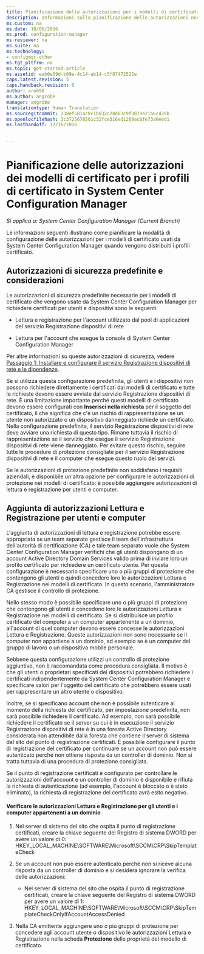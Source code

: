 ```yaml
---
title: Pianificazione delle autorizzazioni per i modelli di certificato |Microsoft Docs
description: Informazioni sulla pianificazione delle autorizzazioni necessarie per configurare i modelli di certificato usati da System Center Configuration Manager.
ms.custom: na
ms.date: 10/06/2016
ms.prod: configuration-manager
ms.reviewer: na
ms.suite: na
ms.technology:
- configmgr-other
ms.tgt_pltfrm: na
ms.topic: get-started-article
ms.assetid: eab0e09d-b09e-4c14-ab14-c5f87472522e
caps.latest.revision: 5
caps.handback.revision: 0
author: arob98
ms.author: angrobe
manager: angrobe
translationtype: Human Translation
ms.sourcegitcommit: 238ef5814c0c1b832c28d63c9f3879e21a6c439b
ms.openlocfilehash: 3c3725678561c32fce316ed1209ac8fe73a0eed1
ms.lasthandoff: 12/16/2016


---
```

# <a name="planning-for-certificate-template-permissions-for-certificate-profiles-in-system-center-configuration-manager"></a>Pianificazione delle autorizzazioni dei modelli di certificato per i profili di certificato in System Center Configuration Manager

*Si applica a: System Center Configuration Manager (Current Branch)*


Le informazioni seguenti illustrano come pianificare la modalità di configurazione delle autorizzazioni per i modelli di certificato usati da System Center Configuration Manager quando vengono distribuiti i profili certificato.  

## <a name="default-security-permissions-and-considerations"></a>Autorizzazioni di sicurezza predefinite e considerazioni  
 Le autorizzazioni di sicurezza predefinite necessarie per i modelli di certificato che vengono usate da System Center Configuration Manager per richiedere certificati per utenti e dispositivi sono le seguenti:  

-   Lettura e registrazione per l'account utilizzato dal pool di applicazioni del servizio Registrazione dispositivi di rete  

-   Lettura per l'account che esegue la console di System Center Configuration Manager  

 Per altre informazioni su queste autorizzazioni di sicurezza, vedere [Passaggio 1: Installare e configurare il servizio Registrazione dispositivi di rete e le dipendenze](../deploy-use/certificate-infrastructure.md#step-1-install-and-configure-the-network-device-enrollment-service-and-dependencies).  

 Se si utilizza questa configurazione predefinita, gli utenti e i dispositivi non possono richiedere direttamente i certificati dai modelli di certificato e tutte le richieste devono essere avviate dal servizio Registrazione dispositivi di rete. È una limitazione importante perché questi modelli di certificato devono essere configurati con **Inserisci nella richiesta** per il soggetto del certificato, il che significa che c'è un rischio di rappresentazione se un utente non autorizzato o un dispositivo danneggiato richiede un certificato. Nella configurazione predefinita, il servizio Registrazione dispositivi di rete deve avviare una richiesta di questo tipo. Rimane tuttavia il rischio di rappresentazione se il servizio che esegue il servizio Registrazione dispositivi di rete viene danneggiato. Per evitare questo rischio, seguire tutte le procedure di protezione consigliate per il servizio Registrazione dispositivi di rete e il computer che esegue questo ruolo dei servizi.  

 Se le autorizzazioni di protezione predefinite non soddisfano i requisiti aziendali, è disponibile un'altra opzione per configurare le autorizzazioni di protezione nei modelli di certificato: è possibile aggiungere autorizzazioni di lettura e registrazione per utenti e computer.  

## <a name="adding-read-and-enroll-permissions-for-users-and-computers"></a>Aggiunta di autorizzazioni Lettura e Registrazione per utenti e computer  
 L'aggiunta di autorizzazioni di lettura e registrazione potrebbe essere appropriata se un team separato gestisce il team dell'infrastruttura dell'autorità di certificazione (CA) e tale team separato vuole che System Center Configuration Manager verifichi che gli utenti dispongano di un account Active Directory Domain Services valido prima di inviare loro un profilo certificato per richiedere un certificato utente. Per questa configurazione è necessario specificare uno o più gruppi di protezione che contengono gli utenti e quindi concedere loro le autorizzazioni Lettura e Registrazione nei modelli di certificato. In questo scenario, l'amministratore CA gestisce il controllo di protezione.  

 Nello stesso modo è possibile specificare uno o più gruppi di protezione che contengono gli utenti e concedono loro le autorizzazioni Lettura e Registrazione nei modelli di certificato. Se si distribuisce un profilo certificato del computer a un computer appartenente a un dominio, all'account di quel computer devono essere concesse le autorizzazioni Lettura e Registrazione. Queste autorizzazioni non sono necessarie se il computer non appartiene a un dominio, ad esempio se è un computer del gruppo di lavoro o un dispositivo mobile personale.  

 Sebbene questa configurazione utilizzi un controllo di protezione aggiuntivo, non è raccomandata come procedura consigliata. Il motivo è che gli utenti o proprietari specificati dei dispositivi potrebbero richiedere i certificati indipendentemente da System Center Configuration Manager e specificare valori per l'oggetto del certificato che potrebbero essere usati per rappresentare un altro utente o dispositivo.  

 Inoltre, se si specificano account che non è possibile autenticare al momento della richiesta del certificato, per impostazione predefinita, non sarà possibile richiedere il certificato. Ad esempio, non sarà possibile richiedere il certificato se il server su cui è in esecuzione il servizio Registrazione dispositivi di rete è in una foresta Active Directory considerata non attendibile dalla foresta che contiene il server di sistema del sito del punto di registrazione certificati. È possibile configurare il punto di registrazione del certificato per continuare se un account non può essere autenticato perché non ottiene risposta da un controller di dominio. Non si tratta tuttavia di una procedura di protezione consigliata.  

 Se il punto di registrazione certificati è configurato per controllare le autorizzazioni dell'account e un controller di dominio è disponibile e rifiuta la richiesta di autenticazione (ad esempio, l'account è bloccato o è stato eliminato), la richiesta di registrazione del certificato avrà esito negativo.  

#### <a name="to-check-for-read-and-enroll-permissions-for-users-and-domain-member-computers"></a>Verificare le autorizzazioni Lettura e Registrazione per gli utenti e i computer appartenenti a un dominio  

1.  Nel server di sistema del sito che ospita il punto di registrazione certificati, creare la chiave seguente del Registro di sistema DWORD per avere un valore di 0: HKEY_LOCAL_MACHINE\SOFTWARE\Microsoft\SCCM\CRP\SkipTemplateCheck  

2.  Se un account non può essere autenticato perché non si riceve alcuna risposta da un controller di dominio e si desidera ignorare la verifica delle autorizzazioni:  

    -   Nel server di sistema del sito che ospita il punto di registrazione certificati, creare la chiave seguente del Registro di sistema DWORD per avere un valore di 1: HKEY_LOCAL_MACHINE\SOFTWARE\Microsoft\SCCM\CRP\SkipTemplateCheckOnlyIfAccountAccessDenied  

3.  Nella CA emittente aggiungere uno o più gruppi di protezione per concedere agli account utente o dispositivo le autorizzazioni Lettura e Registrazione nella scheda **Protezione** delle proprietà del modello di certificato.  

